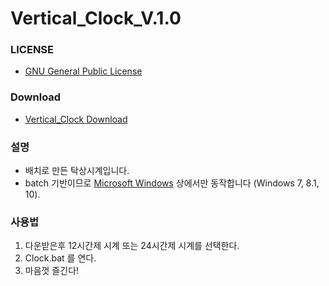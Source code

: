 # Vertical_Clock_V.1.0

### LICENSE

* [GNU General Public License](https://www.gnu.org/licenses/licenses.html)

### Download

* [Vertical_Clock Download](https://github.com/NewPremium/Vertical_Clock/releases)

### 설명

* 배치로 만든 탁상시계입니다.
* batch 기반이므로 [Microsoft Windows](https://www.microsoft.com/) 상에서만 동작합니다 (Windows 7, 8.1, 10).

### 사용법

  1. 다운받은후 12시간제 시계 또는 24시간제 시계를 선택한다.
  2. Clock.bat 를 연다.
  3. 마음껏 즐긴다!
